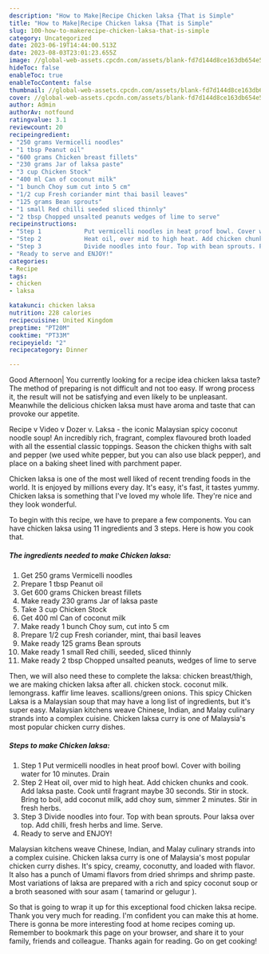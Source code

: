 ```yaml
---
description: "How to Make|Recipe Chicken laksa {That is Simple"
title: "How to Make|Recipe Chicken laksa {That is Simple"
slug: 100-how-to-makerecipe-chicken-laksa-that-is-simple
category: Uncategorized
date: 2023-06-19T14:44:00.513Z
date: 2023-08-03T23:01:23.655Z
image: //global-web-assets.cpcdn.com/assets/blank-fd7d144d8ce163db654e5a02c40b08a2775adb7897d16e4062681dc7e1b2800f.png
hideToc: false
enableToc: true
enableTocContent: false
thumbnail: //global-web-assets.cpcdn.com/assets/blank-fd7d144d8ce163db654e5a02c40b08a2775adb7897d16e4062681dc7e1b2800f.png
cover: //global-web-assets.cpcdn.com/assets/blank-fd7d144d8ce163db654e5a02c40b08a2775adb7897d16e4062681dc7e1b2800f.png
author: Admin
authorAv: notfound
ratingvalue: 3.1
reviewcount: 20
recipeingredient:
- "250 grams Vermicelli noodles"
- "1 tbsp Peanut oil"
- "600 grams Chicken breast fillets"
- "230 grams Jar of laksa paste"
- "3 cup Chicken Stock"
- "400 ml Can of coconut milk"
- "1 bunch Choy sum cut into 5 cm"
- "1/2 cup Fresh coriander mint thai basil leaves"
- "125 grams Bean sprouts"
- "1 small Red chilli seeded sliced thinnly"
- "2 tbsp Chopped unsalted peanuts wedges of lime to serve"
recipeinstructions:
- "Step 1            Put vermicelli noodles in heat proof bowl. Cover with boiling water for 10 minutes. Drain"
- "Step 2            Heat oil, over mid to high heat. Add chicken chunks and cook. Add laksa paste. Cook until fragrant maybe 30 seconds. Stir in stock. Bring to boil, add coconut milk, add choy sum, simmer 2 minutes. Stir in fresh herbs."
- "Step 3            Divide noodles into four. Top with bean sprouts. Pour laksa over top. Add chilli, fresh herbs and lime. Serve."
- "Ready to serve and ENJOY!"
categories:
- Recipe
tags:
- chicken
- laksa

katakunci: chicken laksa 
nutrition: 228 calories
recipecuisine: United Kingdom
preptime: "PT20M"
cooktime: "PT33M"
recipeyield: "2"
recipecategory: Dinner

---
```



Good Afternoon| You currently looking for a recipe idea chicken laksa taste? The method of preparing is not difficult and not too easy. If wrong process it, the result will not be satisfying and even likely to be unpleasant. Meanwhile the delicious chicken laksa must have aroma and taste that can provoke our appetite.





Recipe v Video v Dozer v. Laksa - the iconic Malaysian spicy coconut noodle soup! An incredibly rich, fragrant, complex flavoured broth loaded with all the essential classic toppings. Season the chicken thighs with salt and pepper (we used white pepper, but you can also use black pepper), and place on a baking sheet lined with parchment paper.

Chicken laksa is one of the most well liked of recent trending foods in the world. It is enjoyed by millions every day. It's easy, it's fast, it tastes yummy. Chicken laksa is something that I've loved my whole life. They're nice and they look wonderful.


To begin with this recipe, we have to prepare a few components. You can have chicken laksa using 11 ingredients and 3 steps. Here is how you cook that.

<!--inarticleads1-->

##### The ingredients needed to make Chicken laksa:

1. Get 250 grams Vermicelli noodles
1. Prepare 1 tbsp Peanut oil
1. Get 600 grams Chicken breast fillets
1. Make ready 230 grams Jar of laksa paste
1. Take 3 cup Chicken Stock
1. Get 400 ml Can of coconut milk
1. Make ready 1 bunch Choy sum, cut into 5 cm
1. Prepare 1/2 cup Fresh coriander, mint, thai basil leaves
1. Make ready 125 grams Bean sprouts
1. Make ready 1 small Red chilli, seeded, sliced thinnly
1. Make ready 2 tbsp Chopped unsalted peanuts, wedges of lime to serve


Then, we will also need these to complete the laksa: chicken breast/thigh, we are making chicken laksa after all. chicken stock. coconut milk. lemongrass. kaffir lime leaves. scallions/green onions. This spicy Chicken Laksa is a Malaysian soup that may have a long list of ingredients, but it&#39;s super easy. Malaysian kitchens weave Chinese, Indian, and Malay culinary strands into a complex cuisine. Chicken laksa curry is one of Malaysia&#39;s most popular chicken curry dishes. 

<!--inarticleads2-->

##### Steps to make Chicken laksa:

1. Step 1            Put vermicelli noodles in heat proof bowl. Cover with boiling water for 10 minutes. Drain
1. Step 2            Heat oil, over mid to high heat. Add chicken chunks and cook. Add laksa paste. Cook until fragrant maybe 30 seconds. Stir in stock. Bring to boil, add coconut milk, add choy sum, simmer 2 minutes. Stir in fresh herbs.
1. Step 3            Divide noodles into four. Top with bean sprouts. Pour laksa over top. Add chilli, fresh herbs and lime. Serve.
1. Ready to serve and ENJOY!

Malaysian kitchens weave Chinese, Indian, and Malay culinary strands into a complex cuisine. Chicken laksa curry is one of Malaysia&#39;s most popular chicken curry dishes. It&#39;s spicy, creamy, coconutty, and loaded with flavor. It also has a punch of Umami flavors from dried shrimps and shrimp paste. Most variations of laksa are prepared with a rich and spicy coconut soup or a broth seasoned with sour asam ( tamarind or gelugur ). 

So that is going to wrap it up for this exceptional food chicken laksa recipe. Thank you very much for reading. I'm confident you can make this at home. There is gonna be more interesting food at home recipes coming up. Remember to bookmark this page on your browser, and share it to your family, friends and colleague. Thanks again for reading. Go on get cooking!
